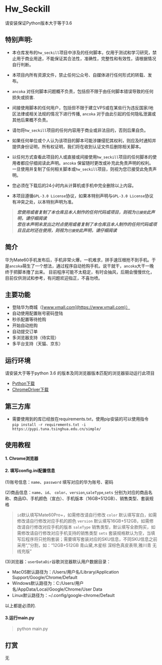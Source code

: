# Hw_Seckill
请安装保证Python版本大于等于3.6

## 特别声明:

* 本仓库发布的`hw_seckill`项目中涉及的任何脚本，仅用于测试和学习研究，禁止用于商业用途，不能保证其合法性，准确性，完整性和有效性，请根据情况自行判断。

* 本项目内所有资源文件，禁止任何公众号、自媒体进行任何形式的转载、发布。

* `ancoka` 对任何脚本问题概不负责，包括但不限于由任何脚本错误导致的任何损失或损害.

* 间接使用脚本的任何用户，包括但不限于建立VPS或在某些行为违反国家/地区法律或相关法规的情况下进行传播, `ancoka` 对于由此引起的任何隐私泄漏或其他后果概不负责。

* 请勿将`hw_seckill`项目的任何内容用于商业或非法目的，否则后果自负。

* 如果任何单位或个人认为该项目的脚本可能涉嫌侵犯其权利，则应及时通知并提供身份证明，所有权证明，我们将在收到认证文件后删除相关脚本。

* 以任何方式查看此项目的人或直接或间接使用`hw_seckill`项目的任何脚本的使用者都应仔细阅读此声明。`ancoka` 保留随时更改或补充此免责声明的权利。一旦使用并复制了任何相关脚本或`hw_seckill`项目，则视为您已接受此免责声明。
  
* 您必须在下载后的24小时内从计算机或手机中完全删除以上内容。  
  
* 本项目遵循`GPL-3.0 License`协议，如果本特别声明与`GPL-3.0 License`协议有冲突之处，以本特别声明为准。

> ***您使用或者复制了本仓库且本人制作的任何代码或项目，则视为`已接受`此声明，请仔细阅读***  
> ***您在本声明未发出之时点使用或者复制了本仓库且本人制作的任何代码或项目且此时还在使用，则视为`已接受`此声明，请仔细阅读***

## 简介
华为Mate60手机发布后，手机非常火爆，一机难求，拼手速压根抢不到手机。于是`ancoka`萌生了一个想法，通过程序自动抢购手机，说干就干，`ancoka`大干一晚终于把脚本撸了出来。
目前程序可能不太稳定，有时会抽风，后期会慢慢优化，目前仅供测试和参考，有问题欢迎指正，不喜勿喷。

## 主要功能

- 登陆华为商城（[www.vmall.com](https://www.vmall.com)）
- 自动使用配置账号密码登陆
- 秒杀配置等待抢购
- 开始自动抢购
- 自动提交订单
- 多浏览器支持（待实现）
- 多平台支持（天猫、京东）

## 运行环境
请安装大于等于python 3.6 的版本及同浏览器版本匹配的浏览器驱动运行此项目

- [Python下载](https://www.python.org/)
- [ChromeDriver下载](https://sites.google.com/chromium.org/driver/downloads)

## 第三方库

- 需要使用到的库已经放在requirements.txt，使用pip安装的可以使用指令  
`pip install -r requirements.txt -i https://pypi.tuna.tsinghua.edu.cn/simple/`


## 使用教程  
#### 1. Chrome浏览器
#### 2. 填写config.ini配置信息 
(1)账号信息：`name`、`password` 填写对应的华为账号、密码

(2)商品信息：`name`、`id`、 `color`、`version`,`saleType`,`sets` 分别为对应的商品名称、商品ID、手机颜色（宣白）、手机版本（16GB+512GB）、销售类型、套装规格

> `id`默认填写Mate60Pro+，如需修改请自行修改
> `color` 默认填写宣白，如需修改请自行修改对应手机的颜色
> `version` 默认填写16GB+512GB，如需修改请自行修改对应手机的版本
> `saleType` 销售类型，默认填写全款购买，如需修改请自行修改对应手机支持的销售类型
> `sets` 套装规格默认为空，当填写后程序将只抢购套装；需要填写套装对应的SKU信息，不同SKU信息之前采用“,”分割，如：“12GB+512GB 青山黛,木星棕 深棕色真皮表带,雅川青 无线充版”

(3)浏览器：`userDataDir`谷歌浏览器默认用户数据目录：
- MacOS默认路径为：/Users/用户名/Library/Application Support/Google/Chrome/Default
- Windows默认路径为：C:/Users/用户名/AppData/Local/Google/Chrome/User Data
- Linux默认路径为：~/.config/google-chrome/Default


以上都是必须的.


#### 3.运行main.py 
> python main.py

## 打赏 
无